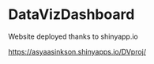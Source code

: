 # DataVizDashboard

Website deployed thanks to shinyapp.io

https://asyaasinkson.shinyapps.io/DVproj/
